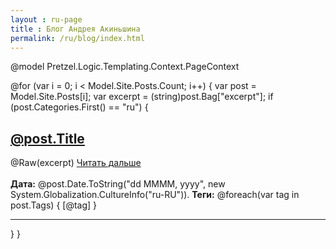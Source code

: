 ```yaml
---
layout : ru-page
title : Блог Андрея Акиньшина
permalink: /ru/blog/index.html
---
```

@model Pretzel.Logic.Templating.Context.PageContext

<div class="posts">
@for (var i = 0; i < Model.Site.Posts.Count; i++)
{
    var post = Model.Site.Posts[i];
    var excerpt = (string)post.Bag["excerpt"];
    if (post.Categories.First() == "ru")
    {
        <div class="idea">
            <h2><a href="@post.Url">@post.Title</a></h2>
            @Raw(excerpt)
            <a href='@post.Url.Replace("index.html", "")'>Читать дальше</a><br /><br />
            <span class="postdate">
              <b>Дата:</b> @post.Date.ToString("dd MMMM, yyyy", new System.Globalization.CultureInfo("ru-RU")). <b>Теги:</b>
                @foreach(var tag in post.Tags)
                {
                    <span>[</span><span>@tag</span><span>]</span>
                }
            </span>
            <hr />
        </div>
    }
}
</div>